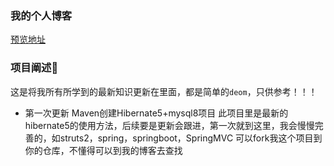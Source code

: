 ###  我的个人博客
[预览地址](https://yangyuhou.com)

###  项目阐述🔨
这是将我所有所学到的最新知识更新在里面，都是简单的`deom`，只供参考！！！
- 第一次更新 Maven创建Hibernate5+mysql8项目
此项目里是最新的hibernate5的使用方法，后续要是更新会跟进，第一次就到这里，我会慢慢完善的，如struts2，spring，springboot，SpringMVC
可以fork我这个项目到你的仓库，不懂得可以到我的博客去查找



